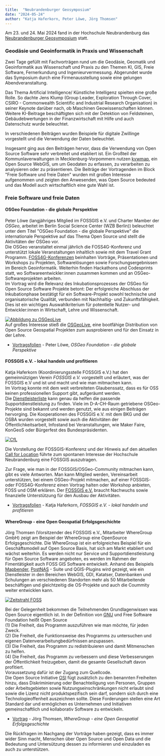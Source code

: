 ```yaml
---
title:  "Neubrandenburger Geosymposium"
date: "2024-05-24"
author: "Katja Haferkorn, Peter Löwe, Jörg Thomsen"
---
```


Am 23. und 24. Mai 2024 fand in der Hochschule Neubrandenburg das [Neubrandenburger Geosymposium](https://www.hs-nb.de/fachbereich-landschaftswissenschaften-und-geomatik/forschung-kooperation/tagungen/neubrandenburger-geosymposium-2024/) statt. 

### Geodäsie und Geoinformatik in Praxis und Wissenschaft

Zwei Tage gefüllt mit Fachvorträgen rund um die Geodäsie, Geomatik und Geoinformatik aus Wissenschaft und Praxis zu den Themen KI, GIS, Freie Software, Fernerkundung und Ingenieurvermessung. Abgerundet wurde das Symposium durch eine Firmenausstellung  sowie eine gelungen Abendveranstaltung.
 
Das Thema Artificial Intelligence/ Künstliche Intelligenz spielten eine große Rolle.
So dachte Jens Klump (Group Leader, Exploration Through Cover, CSIRO - Commonwealth Scientific and Industrial Research Organisation) in seiner Keynote darüber nach, ob Maschinen Geowissenschaften können.
Weitere KI-Beitrage beschäftigten sich mit der Detektion von Feldsteinen, Gebäudebwertungen  in der Finanzwirtschaft mit Hilfe und auch Datenschutz wurde beleuchtet.

In verschiedenen Beiträgen wurden Beispiele für digitale Zwillinge vorgestellt und die Verwendung der Daten beleuchtet.

Insgesamt ging aus den Beiträgen hervor, dass die Verwendung von Open Source Software sehr verbreitet und etabliert ist. Ein Großteil der Kommunlaverwaltungen in Mecklenburg-Vorpommern nutzen [kvwmap](https://kvwmap.de/), ein Open Source WebGIS, um um Geodaten zu erfassen, zu verarbeiten zu analysieren oder zu präsentieren. 
Die Beiträge der Vortragenden im Block "Freie Software und freie Daten" wurden mit großen Interesse aufgenommen und zeigten den Anwesenden, was Open Source bedeuted und das Modell auch wirtschaftlich eine gute Wahl ist.

### Freie Software und freie Daten

#### OSGeo Foundation - die globale Perspektive

Peter Löwe (langjähriges Mitglied im FOSSGIS e.V. und Charter Mamber der _OSGeo_, arbeitet im Berlin Social Science Center (WZB Berlin)) beleuchtet unter dem Titel "OSGeo Foundation - die globale Perspektive" die internationale Perspektive auf das Thema Open Source und stellt die Aktivitäten der OSGeo vor.     
Die OSGeo veranstaltet einmal jährlich die FOSS4G-Konferenz und  unterstützt lokale Veranstaltungen inhaltlich sowie mit dem Travel Grant Programm. [FOSS4G-Konferenzen](https://foss4g.org/) beinhalten Vorträge, Präsentationen und Workshops zu Projekten, Softwarelösungen sowie Forschungsergebnissen im Bereich Geoinformatik. Weiterhin finden Hackathons und Codesprints statt, wo Softwareentwickler:innen zusammen kommen und an OSGeo-Softwareprojekten arbeiten.     
Im Vortrag wird die Relevanz des Inkubationsprozesses der OSGeo für Open Source Software Projekte betont: Der erfolgreiche Abschluss der Inkubationphase bestätigt für ein Software-Projekt sowohl technische und organisatorische Qualität, verbunden mit Nachhaltig- und Zukunftsfähigkeit. Dies ist ein wichtiges Auswahlkriterium für potentielle Nutzer- und Entwickler:innen in Wirtschaft, Lehre und Wissenschaft.    

[![Abbildung zu OSGeoLive](/news/images/2024-05-24_OSGeoLive.png)](https://cloud.fossgis.de/s/Zi7mCJRNjD37NN6)       
Auf großes Interesse stieß die [OSGeoLive](https://live.osgeo.org), eine bootfähige Distribution von Open Source Geospatial Projekten zum ausprobieren und für den Einsatz in der Lehre.  
  
* [Vortragsfolien](https://cloud.fossgis.de/s/Zi7mCJRNjD37NN6) - Peter Löwe, _OSGeo Foundation - die globale Perspektive_

#### FOSSGIS e.V. - lokal handeln und profitieren

Katja Haferkorn (Koordinierungsstelle FOSSGIS e.V.) hat den gemeinnützigen Verein _FOSSGIS e.V._ vorgestellt und erläutert, was der FOSSGIS e.V und ist und macht und wie man mitmachen kann.    
Im Vortrag konnte mit dem weit verbreiteten Glaubenssatz, dass es für OSS keinen professionellen Support gibt, aufgeräumt werden.    
Die [Dienstleisterliste](https://fossgis.de/dienstleister/) kann genau da helfen die passende Supportdienstleistung zu finden. Viele im D-A-CH-Raum getriebene OSGeo-Projekte sind bekannt und werden genutzt, wie aus einigen Beiträgen hervorging.
Die Kooperationen des FOSSGIS e.V. mit dem BKG und der OSBA wurden vorgestellt sowie auch die Aktivitäten der Öffentlichkeitsarbeit, Infostand bei Veranstaltungen, wie Maker Faire, KonGeoS oder Bürgerfest des Bundespräsidenten.    

[![CfL](/news/images/2024-05-24_CfL_FOSSGIS-Konferenz.png)](https://cloud.fossgis.de/s/asWfmKjtRpgWY4W)

Die Vorstellung der FOSSGIS-Konferenz und der Hinweis auf den aktuellen [Call for Location](https://mastodon.online/@FOSSGISeV/112292556785651017) führte zum spontanen Interesse der Hochschule Neubrandenburg eine FOSSGIS auszutragen. 

Zur Frage, wie man in der FOSSGIS/OSGeo-Community mitmachen kann, gibt es viele Antworten.
Man kann Mitglied werden, Vereinsarbeit unterstützen, bei einem OSGeo-Projekt mitmachen, auf einer FOSSGIS- oder FOSS4G-Konferenz einen Vortrag halten oder Workshop anbieten, FOSS und OSM erklären. Der [FOSSGIS e.V.](https://fossgis.de/) braucht Nachwuchs sowie finanzielle Unterstützung für den Ausbau der Aktivitäten.

* [Vortragsfolien](https://cloud.fossgis.de/s/asWfmKjtRpgWY4W) - Katja Haferkorn, _FOSSGIS e.V. - lokal handeln und profitieren_

#### WhereGroup - eine Open Geospatial Erfolgsgeschichte

Jörg Thomsen (Vorsitzender des FOSSGIS e.V., Mitarbeiter WhereGroup GmbH) zeigt am Beispiel der WhereGroup eine OpenSource Erfolgsgeschichte. Die WhereGroup ist ein erfolgreiches Beispiel für ein  Geschäftsmodell auf Open Source Basis, hat sich am Markt etabliert und wächst weiterhin. Es werden nicht nur Service und Supportdienstleistung für Open Source Software angeboten, es werden im Rahmen der Fimentätigkeit auch FOSS GIS  Software entwickelt.  Anhand des Beispiels [Mapbender](https://mapbender.org/), [PostNAS](https://postnas-suite.github.io/postnas-suite/) - Suite und QGIS-Plugins wird gezeigt, wie ein Dienstleister in den Bereichen WebGIS, GDI, Katatser, Datenbanken und Schulungen an verschiedenen Standorten mehr als 50 Mitarbeitende beschäftigen und gleichtzeitig die OS-Projekte und auch die Coummity weiter entwicklen kann.


[![Zeitstrahl FOSS](/news/images/2024-05-24_Zeitstrahl_FOSSGIS_OSGeo_Projekte.png)](https://cloud.fossgis.de/s/MkerWEjTbMwT2my)  

Bei der Gelegenheit bekommen die Teilnehmenden Grundlagenwissen was Open Source eigentlich ist. In der Definition von [GNU](https://www.gnu.org/philosophy/free-sw) und Free Software Foundation heißt Open Source    
(1) Die Freiheit, das Programm auszuführen wie man möchte, für jeden Zweck.   
(2) Die Freiheit, die Funktionsweise des Programms zu untersuchen und eigenen Datenverarbeitungbedürfnissen anzupassen.    
(3) Die Freiheit, das Programm zu redistribuieren und damit Mitmenschen zu helfen.   
(4) Die Freiheit, das Programm zu verbessern und diese Verbesserungen der Öffentlichkeit freizugeben, damit die gesamte Gesellschaft davon profitiert.    
Voraussetzung dafür ist der Zugang zum Quellcode.   
Die Open Source Initiative [OSI](https://opensource.org/osd) fügt zusätzlich zu den benannten Freiheiten hinzu, dass Diskriminierung oder Benachteiligung von Personen, Gruppen oder Arbeitsgebieten sowie Nutzungseinschränkungen nicht erlaubt sind sowie die Lizenz nicht produktspezifisch sein darf, sondern sich durch eine Technologieoffenheit auszeichnen sollte. Diese Forderungen stellen eine Art Standard dar und ermöglichen es Unternehmen und Initiativen gemeinschaftlich und kollaborativ Software zu entwickeln.

* [Vortrag](https://cloud.fossgis.de/s/MkerWEjTbMwT2my) - Jörg Thomsen, _WhereGroup - eine Open Geospatial Erfolgsgeschichte_
 
Die Rückfragen im Nachgang der Vorträge haben gezeigt, dass es immer wider Sinn macht,  Menschen über Open Source und Open Data und die Bedeutung und Untersützung dessen zu informieren und einzuladen es auch zu unterstützen.



